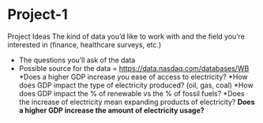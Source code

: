 # Project-1

Project Ideas
The kind of data you’d like to work with and the field you’re interested in (finance, healthcare surveys, etc.)
* The questions you’ll ask of the data
* Possible source for the data = https://data.nasdaq.com/databases/WB
*Does a higher GDP increase you ease of access to electricity?
*How does GDP impact the type of electricity produced? (oil, gas, coal)
*How does GDP impact the % of renewable vs the % of fossil fuels?
*Does the increase of electricity mean expanding products of electricity?
**Does a higher GDP increase the amount of electricity usage?**

